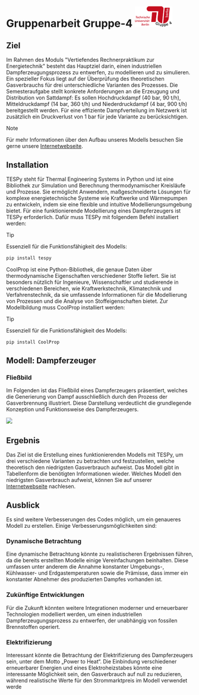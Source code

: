 <h1>Gruppenarbeit Gruppe-4 <img src="images/Logo Gruppe 4.png" width="100"></h1>

## Ziel
Im Rahmen des Moduls "Vertiefendes Rechnerpraktikum zur Energietechnik" besteht das Hauptziel darin, einen industriellen Dampferzeugungsprozess zu entwerfen, zu modellieren und zu simulieren. Ein spezieller Fokus liegt auf der Überprüfung des theoretischen Gasverbrauchs für drei unterschiedliche Varianten des Prozesses. Die Semesteraufgabe stellt konkrete Anforderungen an die Erzeugung und Distribution von Sattdampf: Es sollen Hochdruckdampf (40 bar, 90 t/h), Mitteldruckdampf (14 bar, 360 t/h) und Niederdruckdampf (4 bar, 900 t/h) bereitgestellt werden. Für eine effiziente Dampfverteilung im Netzwerk ist zusätzlich ein Druckverlust von 1 bar für jede Variante zu berücksichtigen.
> [!NOTE]
> Für mehr Informationen über den Aufbau unseres Modells besuchen Sie gerne unsere [Internetwebseite](https://kdh981.github.io/RET-Gruppe-4/).

## Installation
TESPy steht für Thermal Engineering Systems in Python und ist eine Bibliothek zur Simulation und Berechnung thermodynamischer Kreisläufe und Prozesse. Sie ermöglicht Anwendern, maßgeschneiderte Lösungen für komplexe energietechnische Systeme wie Kraftwerke und Wärmepumpen zu entwickeln, indem sie eine flexible und intuitive Modellierungsumgebung bietet. Für eine funktionierende Modellierung eines Dampferzeugers ist TESPy erforderlich. Dafür muss TESPy mit folgendem Befehl installiert werden:

> [!TIP]
> Essenziell für die Funktionsfähigkeit des Modells:
```bash
pip install tespy
```
CoolProp ist eine Python-Bibliothek, die genaue Daten über thermodynamische Eigenschaften verschiedener Stoffe liefert. Sie ist besonders nützlich für Ingenieure, Wissenschaftler und studierende in verschiedenen Bereichen, wie Kraftwerkstechnik, Klimatechnik und Verfahrenstechnik, da sie umfassende Informationen für die Modellierung von Prozessen und die Analyse von Stoffeigenschaften bietet. Zur Modellbildung muss CoolProp installiert werden:

> [!TIP]
> Essenziell für die Funktionsfähigkeit des Modells:
```bash
pip install CoolProp
```

## Modell: Dampferzeuger
### Fließbild
Im Folgenden ist das Fließbild eines Dampferzeugers präsentiert, welches die Generierung von Dampf ausschließlich durch den Prozess der Gasverbrennung illustriert. Diese Darstellung verdeutlicht die grundlegende Konzeption und Funktionsweise des Dampferzeugers.

<img src="docs/Fließbild.PNG" width="500">

## Ergebnis
Das Ziel ist die Erstellung eines funktionierenden Modells mit TESPy, um drei verschiedene Varianten zu betrachten und festzustellen, welche theoretisch den niedrigsten Gasverbrauch aufweist. Das Modell gibt in Tabellenform die benötigten Informationen wieder. Welches Modell den niedrigsten Gasverbrauch aufweist, können Sie auf unserer [Internetwebseite](https://kdh981.github.io/RET-Gruppe-4/) nachlesen.

## Ausblick
Es sind weitere Verbesserungen des Codes möglich, um ein genaueres Modell zu erstellen. Einige Verbesserungsmöglichkeiten sind:

### Dynamische Betrachtung
Eine dynamische Betrachtung könnte zu realistischeren Ergebnissen führen, da die bereits erstellten Modelle einige Vereinfachungen beinhalten. Diese umfassen unter anderem die Annahme konstanter Umgebungs-, Kühlwasser- und Erdgastemperaturen sowie die Prämisse, dass immer ein konstanter Abnehmer des produzierten Dampfes vorhanden ist.

### Zukünftige Entwicklungen
Für die Zukunft könnten weitere Integrationen moderner und erneuerbarer Technologien modelliert werden, um einen industriellen Dampferzeugungsprozess zu entwerfen, der unabhängig von fossilen Brennstoffen operiert. 

### Elektrifizierung
Interessant könnte die Betrachtung der Elektrifizierung des Dampferzeugers sein, unter dem Motto „Power to Heat“. Die Einbindung verschiedener erneuerbarer Energien und eines Elektroheizstabes könnte eine interessante Möglichkeit sein, den Gasverbrauch auf null zu reduzieren, während realistische Werte für den Strommarktpreis im Modell verwendet werde




